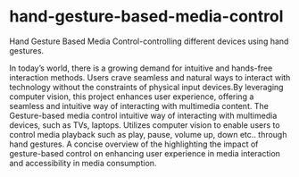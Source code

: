 # hand-gesture-based-media-control
Hand Gesture Based Media Control-controlling different devices using hand gestures.

In today’s world, there is a growing demand for intuitive and hands-free interaction methods. Users crave seamless and natural ways to interact with technology without the constraints of physical input devices.By leveraging computer vision, this project enhances user experience, offering a seamless and intuitive way of interacting with multimedia content.
The Gesture-based media control intuitive way of interacting with multimedia devices, such as TVs, laptops. Utilizes computer vision to enable users to control media playback such as play, pause, volume up, down etc.. through hand gestures. A concise overview of the highlighting the impact of gesture-based control on enhancing user experience in media interaction and accessibility in media consumption.
